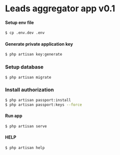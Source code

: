 # Leads aggregator app v0.1

#### Setup env file
````bash
$ cp .env.dev .env
````
#### Generate private application key
````bash
$ php artisan key:generate
````
### Setup database 
```bash
$ php artisan migrate
```
### Install authorization 
````bash
$ php artisan passport:install
$ php artisan passport:keys --force

````
#### Run app
````bash
$ php artisan serve
````
#### HELP
````bash
$ php artisan help
